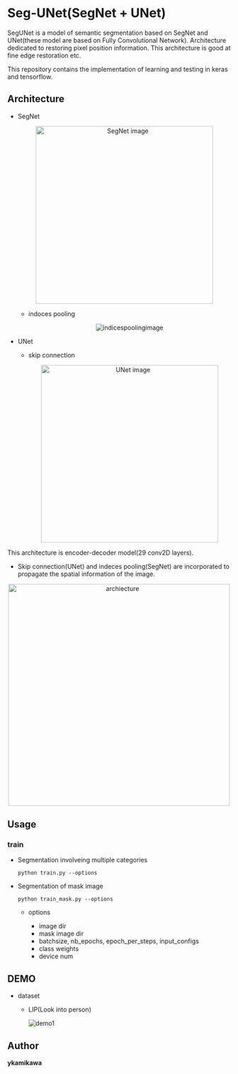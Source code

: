 # Seg-UNet(SegNet + UNet)
SegUNet is a model of semantic segmentation based on SegNet and UNet(these model are based on Fully Convolutional Network).
Architecture dedicated to restoring pixel position information.
This architecture is good at fine edge restoration etc.

This repository contains the implementation of learning and testing in keras and tensorflow.

## Architecture
- SegNet

  <div align="center">
    <img src="https://user-images.githubusercontent.com/27678705/33705132-74380e72-db72-11e7-8931-33dfd6d3ff0c.png" alt="SegNet image" width="400">
  </div>

  - indoces pooling

      <div align="center">
        <img src="https://user-images.githubusercontent.com/27678705/33705169-9271acc2-db72-11e7-8ff4-7566e82cd3e7.png" alt="indicespoolingimage">
      </div>

- UNet

  - skip connection

      <div align="center">
        <img src="https://user-images.githubusercontent.com/27678705/33705059-37221a28-db72-11e7-8315-5db47b515440.png" alt="UNet image" width="400">
      </div>

This architecture is encoder-decoder model(29 conv2D layers).
- Skip connection(UNet) and indeces pooling(SegNet) are incorporated to propagate the spatial information of the image.


<div align="center">
<img src=https://user-images.githubusercontent.com/27678705/32180433-4ca5d2be-bdd5-11e7-83d1-0459131076d1.png title="archiecture" width="500px">
</div>

## Usage

### train

- Segmentation involveing multiple categories

  `python train.py --options`

- Segmentation of mask image

  `python train_mask.py --options`

  - options

    - image dir
    - mask image dir
    - batchsize, nb_epochs, epoch_per_steps, input_configs
    - class weights
    - device num

## DEMO
- dataset

  - LIP(Look into person)

      ![demo1](https://user-images.githubusercontent.com/27678705/33703457-8a504fdc-db6b-11e7-8922-db3c61294b18.png)

## Author

**ykamikawa**
